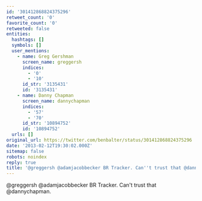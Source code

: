 ```yaml
---
id: '301412868824375296'
retweet_count: '0'
favorite_count: '0'
retweeted: false
entities:
  hashtags: []
  symbols: []
  user_mentions:
    - name: Greg Gershman
      screen_name: greggersh
      indices:
        - '0'
        - '10'
      id_str: '3135431'
      id: '3135431'
    - name: Danny Chapman
      screen_name: dannychapman
      indices:
        - '57'
        - '70'
      id_str: '10894752'
      id: '10894752'
  urls: []
original_url: https://twitter.com/benbalter/status/301412868824375296
date: '2013-02-12T19:30:02.000Z'
sitemap: false
robots: noindex
reply: true
title: '@greggersh @adamjacobbecker BR Tracker. Can''t trust that @dannychapman.'
---
```


@greggersh @adamjacobbecker BR Tracker. Can't trust that @dannychapman.